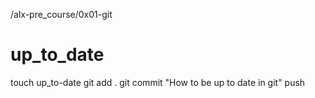 /alx-pre_course/0x01-git
# up_to_date
touch up_to-date
git add .
git commit "How to be up to date in git"
push
